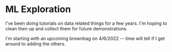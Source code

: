 # ML Exploration
I've been doing tutorials on data related things for a few years. I'm hoping to
clean then up and collect them for future demonstrations.

I'm starting with an upcoming brownbag on 4/6/2022 -- time will tell if I get
around to adding the others.
